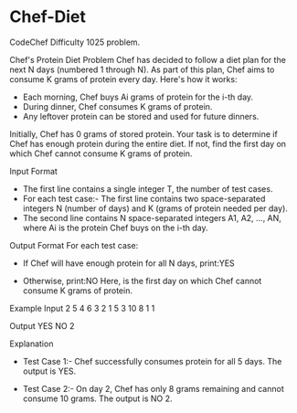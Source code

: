 # Chef-Diet
CodeChef Difficulty 1025 problem.

Chef's Protein Diet Problem
Chef has decided to follow a diet plan for the next N days (numbered 1 through N). As part of this plan, Chef aims to consume K grams of protein every day. Here's how it works:
- Each morning, Chef buys Ai grams of protein for the i-th day.
- During dinner, Chef consumes K grams of protein.
- Any leftover protein can be stored and used for future dinners.

Initially, Chef has 0 grams of stored protein.
Your task is to determine if Chef has enough protein during the entire diet. If not, find the first day on which Chef cannot consume K grams of protein.

Input Format
- The first line contains a single integer T, the number of test cases.
- For each test case:- The first line contains two space-separated integers N (number of days) and K (grams of protein needed per day).
- The second line contains N space-separated integers A1, A2, ..., AN, where Ai is the protein Chef buys on the i-th day.



Output Format
For each test case:
- If Chef will have enough protein for all N days, print:YES

- Otherwise, print:NO <day>
Here, <day> is the first day on which Chef cannot consume K grams of protein.


Example
Input
2
5 4
6 3 2 1 5
3 10
8 1 1


Output
YES
NO 2



Explanation
- Test Case 1:- Chef successfully consumes protein for all 5 days. The output is YES.

- Test Case 2:- On day 2, Chef has only 8 grams remaining and cannot consume 10 grams. The output is NO 2.




